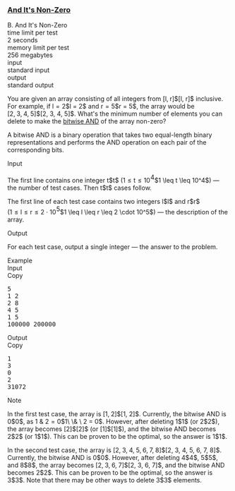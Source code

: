 <h3><a href="https://codeforces.com/contest/1615/problem/B" target="_blank" rel="noopener noreferrer">And It's Non-Zero</a></h3>

<div class="header"><div class="title">B. And It's Non-Zero</div><div class="time-limit"><div class="property-title">time limit per test</div>2 seconds</div><div class="memory-limit"><div class="property-title">memory limit per test</div>256 megabytes</div><div class="input-file input-standard"><div class="property-title">input</div>standard input</div><div class="output-file output-standard"><div class="property-title">output</div>standard output</div></div><div><p>You are given an array consisting of all integers from <span class="MathJax_Preview" style="color: inherit;"><span class="MJXp-math" id="MJXp-Span-1"><span class="MJXp-mo" id="MJXp-Span-2" style="margin-left: 0em; margin-right: 0em;">[</span><span class="MJXp-mi MJXp-italic" id="MJXp-Span-3">l</span><span class="MJXp-mo" id="MJXp-Span-4" style="margin-left: 0em; margin-right: 0.222em;">,</span><span class="MJXp-mi MJXp-italic" id="MJXp-Span-5">r</span><span class="MJXp-mo" id="MJXp-Span-6" style="margin-left: 0em; margin-right: 0em;">]</span></span></span>$[l, r]$ inclusive. For example, if <span class="MathJax_Preview" style="color: inherit;"><span class="MJXp-math" id="MJXp-Span-7"><span class="MJXp-mi MJXp-italic" id="MJXp-Span-8">l</span><span class="MJXp-mo" id="MJXp-Span-9" style="margin-left: 0.333em; margin-right: 0.333em;">=</span><span class="MJXp-mn" id="MJXp-Span-10">2</span></span></span>$l = 2$ and <span class="MathJax_Preview" style="color: inherit;"><span class="MJXp-math" id="MJXp-Span-11"><span class="MJXp-mi MJXp-italic" id="MJXp-Span-12">r</span><span class="MJXp-mo" id="MJXp-Span-13" style="margin-left: 0.333em; margin-right: 0.333em;">=</span><span class="MJXp-mn" id="MJXp-Span-14">5</span></span></span>$r = 5$, the array would be <span class="MathJax_Preview" style="color: inherit;"><span class="MJXp-math" id="MJXp-Span-15"><span class="MJXp-mo" id="MJXp-Span-16" style="margin-left: 0em; margin-right: 0em;">[</span><span class="MJXp-mn" id="MJXp-Span-17">2</span><span class="MJXp-mo" id="MJXp-Span-18" style="margin-left: 0em; margin-right: 0.222em;">,</span><span class="MJXp-mn" id="MJXp-Span-19">3</span><span class="MJXp-mo" id="MJXp-Span-20" style="margin-left: 0em; margin-right: 0.222em;">,</span><span class="MJXp-mn" id="MJXp-Span-21">4</span><span class="MJXp-mo" id="MJXp-Span-22" style="margin-left: 0em; margin-right: 0.222em;">,</span><span class="MJXp-mn" id="MJXp-Span-23">5</span><span class="MJXp-mo" id="MJXp-Span-24" style="margin-left: 0em; margin-right: 0em;">]</span></span></span>$[2, 3, 4, 5]$. What's the minimum number of elements you can delete to make the <a href="https://en.wikipedia.org/wiki/Bitwise_operation#AND">bitwise AND</a> of the array non-zero?</p><p>A <span class="tex-font-style-it">bitwise AND</span> is a binary operation that takes two equal-length binary representations and performs the <span class="tex-font-style-it">AND</span> operation on each pair of the corresponding bits.</p></div><div class="input-specification"><div class="section-title">Input</div><p>The first line contains one integer <span class="MathJax_Preview" style="color: inherit;"><span class="MJXp-math" id="MJXp-Span-25"><span class="MJXp-mi MJXp-italic" id="MJXp-Span-26">t</span></span></span>$t$ (<span class="MathJax_Preview" style="color: inherit;"><span class="MJXp-math" id="MJXp-Span-27"><span class="MJXp-mn" id="MJXp-Span-28">1</span><span class="MJXp-mo" id="MJXp-Span-29" style="margin-left: 0.333em; margin-right: 0.333em;">≤</span><span class="MJXp-mi MJXp-italic" id="MJXp-Span-30">t</span><span class="MJXp-mo" id="MJXp-Span-31" style="margin-left: 0.333em; margin-right: 0.333em;">≤</span><span class="MJXp-msubsup" id="MJXp-Span-32"><span class="MJXp-mn" id="MJXp-Span-33" style="margin-right: 0.05em;">10</span><span class="MJXp-mn MJXp-script" id="MJXp-Span-34" style="vertical-align: 0.5em;">4</span></span></span></span>$1 \leq t \leq 10^4$) — the number of test cases. Then <span class="MathJax_Preview" style="color: inherit;"><span class="MJXp-math" id="MJXp-Span-35"><span class="MJXp-mi MJXp-italic" id="MJXp-Span-36">t</span></span></span>$t$ cases follow.</p><p>The first line of each test case contains two integers <span class="MathJax_Preview" style="color: inherit;"><span class="MJXp-math" id="MJXp-Span-37"><span class="MJXp-mi MJXp-italic" id="MJXp-Span-38">l</span></span></span>$l$ and <span class="MathJax_Preview" style="color: inherit;"><span class="MJXp-math" id="MJXp-Span-39"><span class="MJXp-mi MJXp-italic" id="MJXp-Span-40">r</span></span></span>$r$ (<span class="MathJax_Preview" style="color: inherit;"><span class="MJXp-math" id="MJXp-Span-41"><span class="MJXp-mn" id="MJXp-Span-42">1</span><span class="MJXp-mo" id="MJXp-Span-43" style="margin-left: 0.333em; margin-right: 0.333em;">≤</span><span class="MJXp-mi MJXp-italic" id="MJXp-Span-44">l</span><span class="MJXp-mo" id="MJXp-Span-45" style="margin-left: 0.333em; margin-right: 0.333em;">≤</span><span class="MJXp-mi MJXp-italic" id="MJXp-Span-46">r</span><span class="MJXp-mo" id="MJXp-Span-47" style="margin-left: 0.333em; margin-right: 0.333em;">≤</span><span class="MJXp-mn" id="MJXp-Span-48">2</span><span class="MJXp-mo" id="MJXp-Span-49" style="margin-left: 0.267em; margin-right: 0.267em;">⋅</span><span class="MJXp-msubsup" id="MJXp-Span-50"><span class="MJXp-mn" id="MJXp-Span-51" style="margin-right: 0.05em;">10</span><span class="MJXp-mn MJXp-script" id="MJXp-Span-52" style="vertical-align: 0.5em;">5</span></span></span></span>$1 \leq l \leq r \leq 2 \cdot 10^5$) — the description of the array.</p></div><div class="output-specification"><div class="section-title">Output</div><p>For each test case, output a single integer — the answer to the problem.</p></div><div class="sample-tests"><div class="section-title">Example</div><div class="sample-test"><div class="input"><div class="title">Input<div title="Copy" data-clipboard-target="#id006272391698079619" id="id0020498419826858172" class="input-output-copier">Copy</div></div><pre id="id006272391698079619">5
1 2
2 8
4 5
1 5
100000 200000
</pre></div><div class="output"><div class="title">Output<div title="Copy" data-clipboard-target="#id002501663960898308" id="id006886431892524891" class="input-output-copier">Copy</div></div><pre id="id002501663960898308">1
3
0
2
31072
</pre></div></div></div><div class="note"><div class="section-title">Note</div><p>In the first test case, the array is <span class="MathJax_Preview" style="color: inherit;"><span class="MJXp-math" id="MJXp-Span-53"><span class="MJXp-mo" id="MJXp-Span-54" style="margin-left: 0em; margin-right: 0em;">[</span><span class="MJXp-mn" id="MJXp-Span-55">1</span><span class="MJXp-mo" id="MJXp-Span-56" style="margin-left: 0em; margin-right: 0.222em;">,</span><span class="MJXp-mn" id="MJXp-Span-57">2</span><span class="MJXp-mo" id="MJXp-Span-58" style="margin-left: 0em; margin-right: 0em;">]</span></span></span>$[1, 2]$. Currently, the <span class="tex-font-style-it">bitwise AND</span> is <span class="MathJax_Preview" style="color: inherit;"><span class="MJXp-math" id="MJXp-Span-59"><span class="MJXp-mn" id="MJXp-Span-60">0</span></span></span>$0$, as <span class="MathJax_Preview" style="color: inherit;"><span class="MJXp-math" id="MJXp-Span-61"><span class="MJXp-mn" id="MJXp-Span-62">1</span><span class="MJXp-mtext" id="MJXp-Span-63"> </span><span class="MJXp-mi" id="MJXp-Span-64">&</span><span class="MJXp-mtext" id="MJXp-Span-65"> </span><span class="MJXp-mn" id="MJXp-Span-66">2</span><span class="MJXp-mo" id="MJXp-Span-67" style="margin-left: 0.333em; margin-right: 0.333em;">=</span><span class="MJXp-mn" id="MJXp-Span-68">0</span></span></span>$1\ \& \ 2 = 0$. However, after deleting <span class="MathJax_Preview" style="color: inherit;"><span class="MJXp-math" id="MJXp-Span-69"><span class="MJXp-mn" id="MJXp-Span-70">1</span></span></span>$1$ (or <span class="MathJax_Preview" style="color: inherit;"><span class="MJXp-math" id="MJXp-Span-71"><span class="MJXp-mn" id="MJXp-Span-72">2</span></span></span>$2$), the array becomes <span class="MathJax_Preview" style="color: inherit;"><span class="MJXp-math" id="MJXp-Span-73"><span class="MJXp-mo" id="MJXp-Span-74" style="margin-left: 0em; margin-right: 0em;">[</span><span class="MJXp-mn" id="MJXp-Span-75">2</span><span class="MJXp-mo" id="MJXp-Span-76" style="margin-left: 0em; margin-right: 0em;">]</span></span></span>$[2]$ (or <span class="MathJax_Preview" style="color: inherit;"><span class="MJXp-math" id="MJXp-Span-77"><span class="MJXp-mo" id="MJXp-Span-78" style="margin-left: 0em; margin-right: 0em;">[</span><span class="MJXp-mn" id="MJXp-Span-79">1</span><span class="MJXp-mo" id="MJXp-Span-80" style="margin-left: 0em; margin-right: 0em;">]</span></span></span>$[1]$), and the <span class="tex-font-style-it">bitwise AND</span> becomes <span class="MathJax_Preview" style="color: inherit;"><span class="MJXp-math" id="MJXp-Span-81"><span class="MJXp-mn" id="MJXp-Span-82">2</span></span></span>$2$ (or <span class="MathJax_Preview" style="color: inherit;"><span class="MJXp-math" id="MJXp-Span-83"><span class="MJXp-mn" id="MJXp-Span-84">1</span></span></span>$1$). This can be proven to be the optimal, so the answer is <span class="MathJax_Preview" style="color: inherit;"><span class="MJXp-math" id="MJXp-Span-85"><span class="MJXp-mn" id="MJXp-Span-86">1</span></span></span>$1$.</p><p>In the second test case, the array is <span class="MathJax_Preview" style="color: inherit;"><span class="MJXp-math" id="MJXp-Span-87"><span class="MJXp-mo" id="MJXp-Span-88" style="margin-left: 0em; margin-right: 0em;">[</span><span class="MJXp-mn" id="MJXp-Span-89">2</span><span class="MJXp-mo" id="MJXp-Span-90" style="margin-left: 0em; margin-right: 0.222em;">,</span><span class="MJXp-mn" id="MJXp-Span-91">3</span><span class="MJXp-mo" id="MJXp-Span-92" style="margin-left: 0em; margin-right: 0.222em;">,</span><span class="MJXp-mn" id="MJXp-Span-93">4</span><span class="MJXp-mo" id="MJXp-Span-94" style="margin-left: 0em; margin-right: 0.222em;">,</span><span class="MJXp-mn" id="MJXp-Span-95">5</span><span class="MJXp-mo" id="MJXp-Span-96" style="margin-left: 0em; margin-right: 0.222em;">,</span><span class="MJXp-mn" id="MJXp-Span-97">6</span><span class="MJXp-mo" id="MJXp-Span-98" style="margin-left: 0em; margin-right: 0.222em;">,</span><span class="MJXp-mn" id="MJXp-Span-99">7</span><span class="MJXp-mo" id="MJXp-Span-100" style="margin-left: 0em; margin-right: 0.222em;">,</span><span class="MJXp-mn" id="MJXp-Span-101">8</span><span class="MJXp-mo" id="MJXp-Span-102" style="margin-left: 0em; margin-right: 0em;">]</span></span></span>$[2, 3, 4, 5, 6, 7, 8]$. Currently, the <span class="tex-font-style-it">bitwise AND</span> is <span class="MathJax_Preview" style="color: inherit;"><span class="MJXp-math" id="MJXp-Span-103"><span class="MJXp-mn" id="MJXp-Span-104">0</span></span></span>$0$. However, after deleting <span class="MathJax_Preview" style="color: inherit;"><span class="MJXp-math" id="MJXp-Span-105"><span class="MJXp-mn" id="MJXp-Span-106">4</span></span></span>$4$, <span class="MathJax_Preview" style="color: inherit;"><span class="MJXp-math" id="MJXp-Span-107"><span class="MJXp-mn" id="MJXp-Span-108">5</span></span></span>$5$, and <span class="MathJax_Preview" style="color: inherit;"><span class="MJXp-math" id="MJXp-Span-109"><span class="MJXp-mn" id="MJXp-Span-110">8</span></span></span>$8$, the array becomes <span class="MathJax_Preview" style="color: inherit;"><span class="MJXp-math" id="MJXp-Span-111"><span class="MJXp-mo" id="MJXp-Span-112" style="margin-left: 0em; margin-right: 0em;">[</span><span class="MJXp-mn" id="MJXp-Span-113">2</span><span class="MJXp-mo" id="MJXp-Span-114" style="margin-left: 0em; margin-right: 0.222em;">,</span><span class="MJXp-mn" id="MJXp-Span-115">3</span><span class="MJXp-mo" id="MJXp-Span-116" style="margin-left: 0em; margin-right: 0.222em;">,</span><span class="MJXp-mn" id="MJXp-Span-117">6</span><span class="MJXp-mo" id="MJXp-Span-118" style="margin-left: 0em; margin-right: 0.222em;">,</span><span class="MJXp-mn" id="MJXp-Span-119">7</span><span class="MJXp-mo" id="MJXp-Span-120" style="margin-left: 0em; margin-right: 0em;">]</span></span></span>$[2, 3, 6, 7]$, and the <span class="tex-font-style-it">bitwise AND</span> becomes <span class="MathJax_Preview" style="color: inherit;"><span class="MJXp-math" id="MJXp-Span-121"><span class="MJXp-mn" id="MJXp-Span-122">2</span></span></span>$2$. This can be proven to be the optimal, so the answer is <span class="MathJax_Preview" style="color: inherit;"><span class="MJXp-math" id="MJXp-Span-123"><span class="MJXp-mn" id="MJXp-Span-124">3</span></span></span>$3$. Note that there may be other ways to delete <span class="MathJax_Preview" style="color: inherit;"><span class="MJXp-math" id="MJXp-Span-125"><span class="MJXp-mn" id="MJXp-Span-126">3</span></span></span>$3$ elements.</p></div>